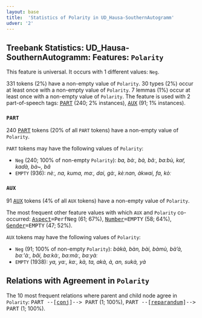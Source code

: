 ```yaml
---
layout: base
title:  'Statistics of Polarity in UD_Hausa-SouthernAutogramm'
udver: '2'
---
```


## Treebank Statistics: UD_Hausa-SouthernAutogramm: Features: `Polarity`

This feature is universal.
It occurs with 1 different values: `Neg`.

331 tokens (2%) have a non-empty value of `Polarity`.
30 types (2%) occur at least once with a non-empty value of `Polarity`.
7 lemmas (1%) occur at least once with a non-empty value of `Polarity`.
The feature is used with 2 part-of-speech tags: <tt><a href="ha_southernautogramm-pos-PART.html">PART</a></tt> (240; 2% instances), <tt><a href="ha_southernautogramm-pos-AUX.html">AUX</a></tt> (91; 1% instances).

### `PART`

240 <tt><a href="ha_southernautogramm-pos-PART.html">PART</a></tt> tokens (20% of all `PART` tokens) have a non-empty value of `Polarity`.

`PART` tokens may have the following values of `Polarity`:

* `Neg` (240; 100% of non-empty `Polarity`): <em>ba, bàː, bà, bâː, baːbù, kar̃, kaɗà, bà~, bâ</em>
* `EMPTY` (936): <em>nèː, na, kuma, maː, dai, gàː, kèːnan, àkwai, fa, kòː</em>

### `AUX`

91 <tt><a href="ha_southernautogramm-pos-AUX.html">AUX</a></tt> tokens (4% of all `AUX` tokens) have a non-empty value of `Polarity`.

The most frequent other feature values with which `AUX` and `Polarity` co-occurred: <tt><a href="ha_southernautogramm-feat-Aspect.html">Aspect</a></tt><tt>=PerfNeg</tt> (61; 67%), <tt><a href="ha_southernautogramm-feat-Number.html">Number</a></tt><tt>=EMPTY</tt> (58; 64%), <tt><a href="ha_southernautogramm-feat-Gender.html">Gender</a></tt><tt>=EMPTY</tt> (47; 52%).

`AUX` tokens may have the following values of `Polarity`:

* `Neg` (91; 100% of non-empty `Polarity`): <em>bàkà, bàn, bài, bàmù, bàʼà, baː'àː, bâi, baːkàː, baːmàː, baːyàː</em>
* `EMPTY` (1938): <em>ya, yaː, kaː, kà, ta, akà, à, an, sukà, yà</em>

## Relations with Agreement in `Polarity`

The 10 most frequent relations where parent and child node agree in `Polarity`:
<tt>PART --[<tt><a href="ha_southernautogramm-dep-conj.html">conj</a></tt>]--> PART</tt> (1; 100%),
<tt>PART --[<tt><a href="ha_southernautogramm-dep-reparandum.html">reparandum</a></tt>]--> PART</tt> (1; 100%).

